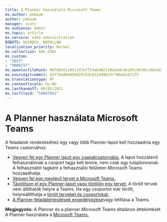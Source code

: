 ```yaml
---
title: A Planner használata Microsoft Teams
ms.author: pebaum
author: pebaum
manager: scotv
ms.audience: Admin
ms.topic: article
ms.service: o365-administration
ROBOTS: NOINDEX, NOFOLLOW
localization_priority: Normal
ms.collection: Adm_O365
ms.custom:
- "2653"
- "9000727"
ms.openlocfilehash: 96f88e51c03c147eff23ab402139a2ede1b185c9438cc9b2de3613d91e4363f2
ms.sourcegitcommit: b5f7da89a650d2915dc652449623c78be6247175
ms.translationtype: MT
ms.contentlocale: hu-HU
ms.lasthandoff: 08/05/2021
ms.locfileid: "54047942"
---
```

# <a name="using-planner-with-microsoft-teams"></a>A Planner használata Microsoft Teams

A feladatok rendezéséhez egy vagy több Planner-lapot kell hozzáadnia egy Teams csatornához: 

- [Vegyen fel egy Planner lapot egy csapatcsatornába.](https://support.office.com/article/62798a9f-e8f7-4722-a700-27dd28a06ee0#bkmk_addaplannertabtoateamchannel) A lapot hozzátenő felhasználónak a csoport tagja kell lennie, nem csak egy tulajdonosnak. A felhasználót tagként a felhasználói felületen Microsoft Teams hozzáadhatja.
- [Vegyen fel egy meglévő tervet a Microsoft Teams.](https://techcommunity.microsoft.com/t5/Planner-Blog/Bringing-a-Plan-into-Microsoft-Teams/ba-p/57463)
- [Távolítson el egy Planner-lapot vagy töröljön egy tervet.](https://support.office.com/article/62798a9f-e8f7-4722-a700-27dd28a06ee0#bkmk_removeaplannertabordeleteaplan) A törölt tervek nem állíthatók helyre a Teams. Ha egy csoportot már törölt, helyreállíthatja a [törölt terveket és csoportokat.](https://blogs.msdn.microsoft.com/brismith/2017/03/29/microsoft-planner-now-you-can-recover-deleted-plans-and-groups)
- [A Planner-feladatértesítések engedélyezése](https://support.office.com/article/62798a9f-e8f7-4722-a700-27dd28a06ee0#bkmk_getplannerassignmentnotificationsinteams)vagy letiltása a Teams.

**Megjegyzés:** A Planner és a planner Microsoft Teams általános áttekintését A Planner használata a [Microsoft Teams.](https://support.office.com/article/62798a9f-e8f7-4722-a700-27dd28a06ee0)